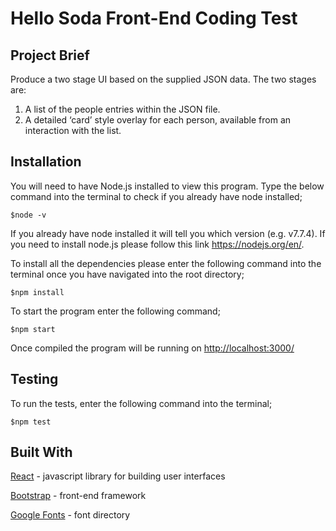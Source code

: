 # Hello Soda Front-End Coding Test

## Project Brief

Produce a two stage UI based on the supplied JSON data. The two stages are:
1. A list of the people entries within the JSON file.
2. A detailed ‘card’ style overlay for each person, available from an interaction with the
list.

## Installation 
You will need to have Node.js installed to view this program.  Type the below command into the terminal to check if you already have node installed;
```
$node -v
```
If you already have node installed it will tell you which version (e.g. v7.7.4).  If you need to install node.js please follow this link <https://nodejs.org/en/>.

To install all the dependencies please enter the following command into the terminal once you have navigated into the root directory; 
```
$npm install
```

To start the program enter the following command;
```
$npm start
```

Once compiled the program will be running on <http://localhost:3000/>

## Testing
To run the tests, enter the following command into the terminal;
```
$npm test
```

## Built With
[React](https://facebook.github.io/react/) - javascript library for building user interfaces

[Bootstrap](http://getbootstrap.com/css/) - front-end framework

[Google Fonts](https://fonts.google.com/) - font directory
